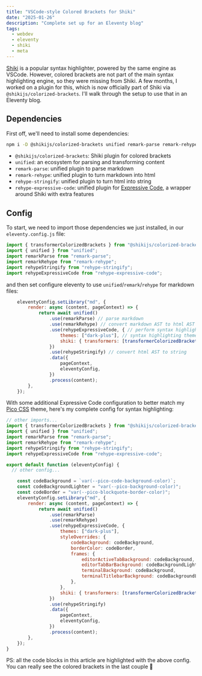 ```yaml
---
title: "VSCode-style Colored Brackets for Shiki"
date: "2025-01-26"
description: "Complete set up for an Eleventy blog"
tags:
  - webdev
  - eleventy
  - shiki
  - meta
---
```


[Shiki](https://shiki.style) is a popular syntax highlighter, powered by the same engine as VSCode. However, colored brackets are not part of the main syntax highlighting engine, so they were missing from Shiki. A few months, I worked on a plugin for this, which is now officially part of Shiki via `@shikijs/colorized-brackets`. I'll walk through the setup to use that in an Eleventy blog.

## Dependencies

First off, we'll need to install some dependencies:

```sh
npm i -D @shikijs/colorized-brackets unified remark-parse remark-rehype rehype-stringify rehype-expressive-code
```

- `@shikijs/colorized-brackets`: Shiki plugin for colored brackets
- `unified`: an ecosystem for parsing and transforming content
- `remark-parse`: unified plugin to parse markdown
- `remark-rehype`: unified plugin to turn markdown into html
- `rehype-stringify`: unified plugin to turn html into string
- `rehype-expressive-code`: unified plugin for [Expressive Code](https://expressive-code.com), a wrapper around Shiki with extra features


## Config

To start, we need to import those dependencies we just installed, in our `eleventy.config.js` file:

```js title="eleventy.config.js"
import { transformerColorizedBrackets } from "@shikijs/colorized-brackets";
import { unified } from "unified";
import remarkParse from "remark-parse";
import remarkRehype from "remark-rehype";
import rehypeStringify from "rehype-stringify";
import rehypeExpressiveCode from "rehype-expressive-code";
```

and then set configure eleventy to use `unified`/`remark`/`rehype` for markdown files:

```js title="eleventy.config.js"
	eleventyConfig.setLibrary("md", {
		render: async (content, pageContext) => {
			return await unified()
				.use(remarkParse) // parse markdown
				.use(remarkRehype) // convert markdown AST to html AST
				.use(rehypeExpressiveCode, { // perform syntax highlighting on code blocks
					themes: ["dark-plus"], // syntax highlighting theme, see https://expressive-code.com/guides/themes/ for more
					shiki: { transformers: [transformerColorizedBrackets()] }, // this enables colored brackets for Shiki
				})
				.use(rehypeStringify) // convert html AST to string
				.data({
					pageContext,
					eleventyConfig,
				})
				.process(content);
		},
	});
```

With some additional Expressive Code configuration to better match my [Pico CSS](https://picocss.com/) theme, here's my complete config for syntax highlighting:

```js title="eleventy.config.js"
// other imports...
import { transformerColorizedBrackets } from "@shikijs/colorized-brackets";
import { unified } from "unified";
import remarkParse from "remark-parse";
import remarkRehype from "remark-rehype";
import rehypeStringify from "rehype-stringify";
import rehypeExpressiveCode from "rehype-expressive-code";

export default function (eleventyConfig) {
  // other config...

	const codeBackground = `var(--pico-code-background-color)`;
	const codeBackgroundLighter = "var(--pico-background-color)";
	const codeBorder = "var(--pico-blockquote-border-color)";
	eleventyConfig.setLibrary("md", {
		render: async (content, pageContext) => {
			return await unified()
				.use(remarkParse)
				.use(remarkRehype)
				.use(rehypeExpressiveCode, {
					themes: ["dark-plus"],
					styleOverrides: {
						codeBackground: codeBackground,
						borderColor: codeBorder,
						frames: {
							editorActiveTabBackground: codeBackground,
							editorTabBarBackground: codeBackgroundLighter,
							terminalBackground: codeBackground,
							terminalTitlebarBackground: codeBackgroundLighter,
						},
					},
					shiki: { transformers: [transformerColorizedBrackets()] },
				})
				.use(rehypeStringify)
				.data({
					pageContext,
					eleventyConfig,
				})
				.process(content);
		},
	});
}
```

PS: all the code blocks in this article are highlighted with the above config. You can really see the colored brackets in the last couple 🌈